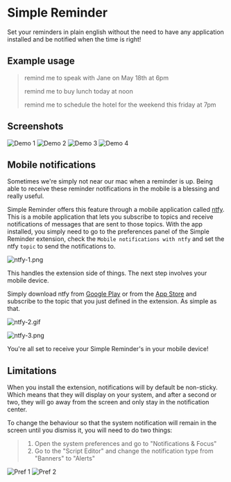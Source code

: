 # Simple Reminder

Set your reminders in plain english without the need to have any application installed and be notified when the time is right!

## Example usage

> remind me to speak with Jane on May 18th at 6pm
> 
> remind me to buy lunch today at noon
> 
> remind me to schedule the hotel for the weekend this friday at 7pm

## Screenshots

![Demo 1](metadata/simple-reminder-1.png)
![Demo 2](metadata/simple-reminder-2.png)
![Demo 3](metadata/simple-reminder-3.png)
![Demo 4](metadata/simple-reminder-4.png)

## Mobile notifications

Sometimes we're simply not near our mac when a reminder is up. Being able to receive these reminder notifications in the mobile is a blessing and really useful.

Simple Reminder offers this feature through a mobile application called [ntfy](https://docs.ntfy.sh/). This is a mobile application that lets you subscribe to topics and receive notifications of messages that are sent to those topics.
With the app installed, you simply need to go to the preferences panel of the Simple Reminder extension, check the `Mobile notifications with ntfy` and set the ntfy `topic` to send the notifications to.

![ntfy-1.png](media/ntfy-1.png)

This handles the extension side of things. The next step involves your mobile device.

Simply download ntfy from [Google Play](https://play.google.com/store/apps/details?id=io.heckel.ntfy) or from the [App Store](https://apps.apple.com/us/app/ntfy/id1625396347) and subscribe to the topic that you just defined in the extension. As simple as that.


![ntfy-2.gif](media/ntfy-2.gif)

![ntfy-3.png](media/ntfy-3.png)

You're all set to receive your Simple Reminder's in your mobile device!

## Limitations

When you install the extension, notifications will by default be non-sticky. Which means that they will display on your system, and after a second or two, they will go away from the screen and only stay in the notification center.

To change the behaviour so that the system notification will remain in the screen until you dismiss it, you will need to do two things:

> 1. Open the system preferences and go to "Notifications & Focus"
> 2. Go to the "Script Editor" and change the notification type from "Banners" to "Alerts"

![Pref 1](media/pref-1.png)
![Pref 2](media/pref-2.png)
